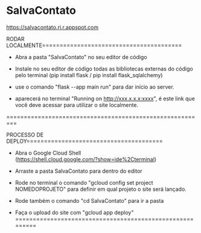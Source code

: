 # SalvaContato

https://salvacontato.rj.r.appspot.com

RODAR LOCALMENTE========================================

- Abra a pasta "SalvaContato" no seu editor de código

- Instale no seu editor de código todas as 
bibliotecas externas do código pelo terminal 
(pip install flask / pip install flask_sqlalchemy)

- use o comando "flask --app main run" para dar 
início ao server.

- aparecerá no terminal "Running on 
http://xxx.x.x.x:xxxx", é este link que você deve
 acessar para utilizar o site  localmente.

=========================================================

PROCESSO DE DEPLOY=======================================

- Abra o Google Cloud Shell                             
(https://shell.cloud.google.com/?show=ide%2Cterminal)

- Arraste a pasta SalvaContato para dentro do editor

- Rode no terminal o comando "gcloud config set project 
NOMEDOPROJETO" para definir em qual projeto o site será 
lançado.

- Rode também o comando "cd SalvaContato" para ir a pasta

- Faça o upload do site com "gcloud app deploy"
=========================================================

